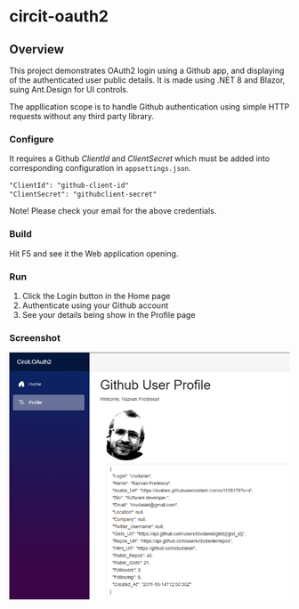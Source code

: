 # circit-oauth2

## Overview

This project demonstrates OAuth2 login using a Github app, and displaying of the authenticated user public details. 
It is made using .NET 8 and Blazor, suing Ant.Design for UI controls.

The appllication scope is to handle Github authentication using simple HTTP requests without any third party library.

### Configure
It requires a Github *ClientId* and *ClientSecret* which must be added into corresponding configuration in ``appsettings.json``.

```
"ClientId": "github-client-id"
"ClientSecret": "githubclient-secret"
```

Note! Please check your email for the above credentials.

### Build
Hit F5 and see it the Web application opening. 

### Run

1. Click the Login button in the Home page
2. Authenticate using your Github account
3. See your details being show in the Profile page

### Screenshot

![Screenshot 01](resources/Screenshot-2024-03-14-184924.png?raw=true "Github user profile")
